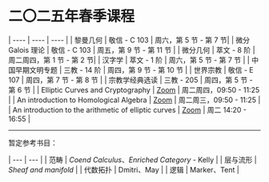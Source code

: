 # 二〇二五年春季课程
| ---- | ---- | ---- |
| 黎曼几何 | 敬信 - C 103 | 周六，第 5 节 - 第 7 节|
| 微分 Galois 理论 | 敬信 - C 103 | 周五，第 9 节 - 第 11 节 |
| 微分几何 | 萃文 - 8 阶 | 周二周四，第 1 节 - 第 2 节|
| 汉字学 | 萃文 - 1 阶 | 周六，第 5 节 - 第 7 节 |
| 中国早期文明专题 | 三教 - 14 阶 | 周四，第 9 节 - 第 10 节 |
| 世界宗教 | 敬信 - E 107 | 周四，第 7 节 - 第 8 节 |
| 宗教学经典选读 | 三教 - 205 | 周四，第 5 节 - 第 6 节 |
| Elliptic Curves and Cryptography | [Zoom](https://us02web.zoom.us/my/bimsa02?pwd=VVZRNlZqM3pOYUVQcXNERGNxaUkxUT09) | 周二周四，09:50 - 11:25 |
| An introduction to Homological Algebra | [Zoom](https://us02web.zoom.us/my/bimsa01?pwd=ZWM1Q3lxMHZJcUI2QWdWWTR1WWM3dz09) | 周二周三，09:50 - 11:25 |
| An introduction to the arithmetic of elliptic curves | [Zoom](https://us02web.zoom.us/j/4621105973?pwd=czNHdWw5aWZlMWpTa1BrczBaWUxlZz09) | 周二 14:20 - 16:55 |

---

暂定参考书目：

| --- | --- |
| 范畴 | *Coend Calculus*、*Enriched Category* - Kelly |
| 层与流形 | *Sheaf and manifold* |
| 代数拓扑 | Dmitri、May |
| 逻辑 | Marker、Tent |
